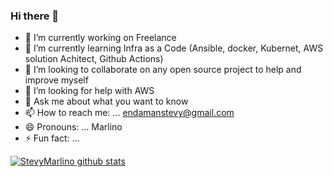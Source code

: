 ### Hi there 👋


- 🔭 I’m currently working on Freelance
- 🌱 I’m currently learning Infra as a Code (Ansible, docker, Kubernet, AWS solution Achitect, Github Actions)
- 👯 I’m looking to collaborate on any open source project to help and improve myself
- 🤔 I’m looking for help with AWS
- 💬 Ask me about what you want to know
- 📫 How to reach me: ... endamanstevy@gmail.com
- 😄 Pronouns: ... Marlino
- ⚡ Fun fact: ...


[![StevyMarlino github stats](https://github-readme-stats.vercel.app/api?username=StevyMarlino&count_private=true&show_icons=true&theme=radical&hide_rank=false)](https://github.com/StevyMarlino/github-readme-stats)


<!--
[![Top Langs](https://github-readme-stats.vercel.app/api/top-langs/?username=StevyMarlino)](https://github.com/StevyMarlino/github-readme-stats)
-->

